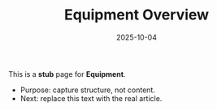 ﻿---
title: "Equipment Overview"
description: "Stub — outline for Equipment. Replace with real content."
date: "2025-10-04"
draft: false
tags: ["stub","wiki"]
---
This is a **stub** page for **Equipment**. 

- Purpose: capture structure, not content.
- Next: replace this text with the real article.

